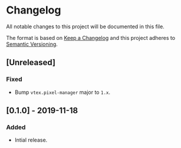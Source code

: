 # Changelog

All notable changes to this project will be documented in this file.

The format is based on [Keep a Changelog](http://keepachangelog.com/en/1.0.0/)
and this project adheres to [Semantic Versioning](http://semver.org/spec/v2.0.0.html).

## [Unreleased]
### Fixed
- Bump `vtex.pixel-manager` major to `1.x`.

## [0.1.0] - 2019-11-18
### Added
- Intial release.
